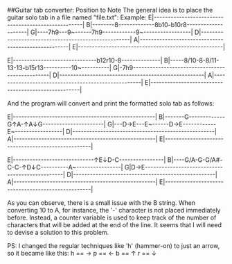 ##Guitar tab converter: Position to Note
The general idea is to place the guitar solo tab in a file named "file.txt":
Example:
E|----------------------------------------------------|
B|--------8-------------8b10-b10r8--------------------|
G|----7h9---9~------7h9------------9~-----------------|
D|----------------------------------------------------|
A|----------------------------------------------------|
E|----------------------------------------------------|

E|------------------------------b12r10-8--------------|
B|-----8/10-8-8/11-13-13-b15r13----------10~----------|
G|-7h9------------------------------------------------|
D|----------------------------------------------------|
A|----------------------------------------------------|
E|----------------------------------------------------|

And the program will convert and print the formatted solo tab as follows:

E|---------------------------------------------------|
B|-------G-------------G↑A-↑A↓G----------------------|
G|---D→E---E~------D→E------------E~-----------------|
D|---------------------------------------------------|
A|---------------------------------------------------|
E|---------------------------------------------------|

E|-----------------------------↑E↓D-C----------------|
B|----G/A-G-G/A#-C-C-↑D↓C----------A~----------------|
G|D→E------------------------------------------------|
D|---------------------------------------------------|
A|---------------------------------------------------|
E|---------------------------------------------------|

As you can observe, there is a small issue with the B string. When converting 10 to A, for instance, the '-' character is not placed immediately before. 
Instead, a counter variable is used to keep track of the number of characters that will be added at the end of the line. 
It seems that I will need to devise a solution to this problem.

PS: I changed the regular techniques like 'h' (hammer-on) to just an arrow, so it became like this:
h == →
p == ←
b == ↑
r == ↓
